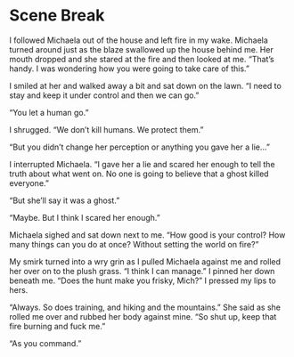 #  Scene Break

I followed Michaela out of the house and left fire in my wake. Michaela turned
around just as the blaze swallowed up the house behind me. Her mouth dropped and
she stared at the fire and then looked at me. “That’s handy. I was wondering how
you were going to take care of this.”

I smiled at her and walked away a bit and sat down on the lawn. “I need to stay
and keep it under control and then we can go.”

“You let a human go.”

I shrugged. “We don’t kill humans. We protect them.”

“But you didn’t change her perception or anything you gave her a lie…”

I interrupted Michaela. “I gave her a lie and scared her enough to tell the
truth about what went on. No one is going to believe that a ghost killed
everyone.”

“But she’ll say it was a ghost.”

“Maybe. But I think I scared her enough.”

Michaela sighed and sat down next to me. “How good is your control? How many
things can you do at once? Without setting the world on fire?”

My smirk turned into a wry grin as I pulled Michaela against me and rolled her
over on to the plush grass. “I think I can manage.” I pinned her down beneath
me. “Does the hunt make you frisky, Mich?” I pressed my lips to hers.

“Always. So does training, and hiking and the mountains.” She said as she rolled
me over and rubbed her body against mine. “So shut up, keep that fire burning
and fuck me.”

“As you command.”

